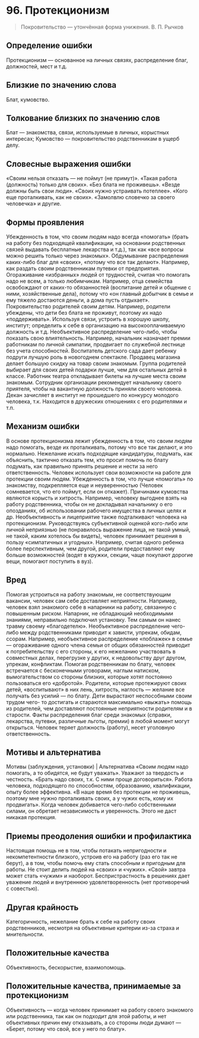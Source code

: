﻿# 96. Протекционизм
>Покровительство — утончённая форма унижения.
В. П. Рычков

## Определение ошибки
Протекционизм — основанное на личных связях, распределение благ, должностей, мест и т.д.

## Близкие по значению слова
Блат, кумовство.

## Толкование близких по значению слов
Блат — знакомства, связи, используемые в личных, корыстных интересах;
Кумовство — покровительство родственникам в ущерб делу.

## Словесные выражения ошибки
«Своим нельзя отказать — не поймут (не примут)».
«Такая работа (должность) только для своих».
«Без блата не проживешь».
«Везде должны быть свои люди».
«Своих нужно устраивать потеплее».
«Кого еще проталкивать, как не своих».
«Замолвлю словечко за своего человечка» и другие.

## Формы проявления
Убежденность в том, что своим людям надо всегда «помогать» (брать на работу без подходящей квалификации, на основании родственных связей выдавать бесплатные лекарства и т.д.), так как «все вопросы можно решить только через знакомых».
Обдумывание распределения каких-либо благ для «своих», «потому что все так делают». Например, как раздать своим родственникам путевки от предприятия.
Огораживание «избранных» людей от трудностей, считая что помогать надо не всем, а только любимчикам. Например, отца семейства освобождают от каких-то обязанностей (воспитание детей и общение с ними, хозяйственные дела), потому что «он главный добытчик в семье и ему тяжело достаются деньги, а дома пусть отдыхает».
Покровительство родителей своим детям. Например, родители убеждены, что дети без блата не проживут, поэтому их надо «поддерживать». Используя связи, устроить в хорошую школу, институт; определить к себе в организацию на высокооплачиваемую должность и т.д.
Необъективное распределение чего-либо, чтобы показать свою влиятельность. Например, начальник назначает премии работникам по личной симпатии, продвигает по служебной лестнице без учета способностей.
Воспитатель детского сада дает ребенку подруги лучшую роль в новогоднем спектакле.
Продавец магазина делает большую скидку на товар своим знакомым.
Группа родителей выбирает для своих детей подарки лучше, чем для остальных детей в классе.
Работник театра откладывает билеты на лучшие места своим знакомым.
Сотрудник организации рекомендует начальнику своего приятеля, чтобы на вакантную должность приняли своего человека.
Декан зачисляет в институт не прошедшего по конкурсу молодого человека, т.к. Находится в дружеских отношениях с его родителями и т.п.

## Механизм ошибки
В основе протекционизма лежит убежденность в том, что своим людям надо помогать, везде их проталкивать, потому что все так делают, и это нормально.
Нежелание искать подходящие кандидатуры, подумать, как объяснить, тактично отказать тем, кто просит помочь по блату подумать, как правильно принять решение и нести за него ответственность. Человек использует свои возможности на работе для протекции своим людям. Убежденность в том, что лучше «помогать» по знакомству, подкрепляется еще и неуверенностью (Человек сомневается, что его поймут, если он откажет).
Причинами кумовства являются корысть и хитрость. Например, человеку выгоднее взять на работу родственника, чтобы он не докладывал начальнику о его опозданиях, об использовании рабочего имущества в личных целях и др.
Необъективность и лицеприятие также подталкивают человека на протекционизм. Руководствуясь субъективной оценкой кого-либо или личной неприязнью (не понравилось выражение лица, не такой умный, не такой, каким хотелось бы видеть), человек принимает решения в пользу «симпатичных и угодных». Например, считая одного ребенка более перспективным, чем другой, родители предоставляют ему больше возможностей (водят в кружки, секции, чаще покупают дорогие вещи, помогают поступить в вуз).

## Вред
Помогая устроиться на работу знакомым, не соответствующим вакансии, человек сам себе доставляет неприятности. Например, человек взял знакомого себе в напарники на работу, связанную с повышенным риском. Напарник, не обладающий необходимыми знаниями, неправильно подключил установку. Тем самым он нанес травму своему «благодетелю».
Необъективное распределение чего-либо между родственниками приводит к зависти, упрекам, обидам, ссорам. Например, необъективное распределение «поблажек» в семье — огораживание одного члена семьи от общих обязанностей приводит к потребительству с его стороны, к его нежеланию участвовать в совместных делах, перегрузке у других, к недовольству друг другом, упрекам, конфликтам.
Помогая родственникам по блату, человек встречается с бесконечными уговорами, наглым натиском, вымогательством со стороны близких, которые хотят постоянно пользоваться его «добротой».
Родители, которые протежируют своих детей, «воспитывают» в них лень, хитрость, наглость — желание все получать без усилий — по блату. Дети вырастают неспособными своим трудом чего- то достигать и стараются максимально «выжать» помощь из родителей, чем доставляют постоянные неприятности родителям и в старости.
Факты распределения благ среди знакомых (справки, лекарства, путевки, различные льготы, премии) в любой момент могут открыться. Человек теряет должность (работу), несет уголовную ответственность.

## Мотивы и альтернатива
Мотивы (заблуждения, установки) | Альтернатива
«Своим людям надо помогать, а то обидятся, не будут уважать».	Уважают за твердость и честность.
«Брать надо своих, т.к. С ними проще договориться».	Работа человека, подходящего по способностям, образованию, квалификации, опыту более эффективна.
«В наше время без протекции не проживешь, поэтому мне нужно проталкивать своих, а у чужих есть, кому их продвигать».	Когда человек добивается чего-либо собственными силами, он обретает независимость и уверенность. Этого не даст никакая протекция.

## Приемы преодоления ошибки и профилактика
Настоящая помощь не в том, чтобы потакать непригодности и некомпетентности близкого, устроив его на работу (раз его так не берут), а в том, чтобы помочь ему стать способным и пригодным для работы.
Не стоит делить людей на «своих» и «чужих». «Свой» завтра может стать «чужим» и наоборот. Беспристрастность в решениях дает уважение людей и внутреннюю удовлетворенность (нет противоречий с совестью).

## Другая крайность
Категоричность, нежелание брать к себе на работу своих родственников, несмотря на объективные критерии из-за страха и мнительности.

## Положительные качества
Объективность, бескорыстие, взаимопомощь.

## Положительные качества, принимаемые за протекционизм
Объективность — когда человек принимает на работу своего знакомого или родственника, так как он подходит для этой работы, и нет объективных причин ему отказывать, а со стороны люди думают — «Берет, потому что свой, все у него по блату». 
